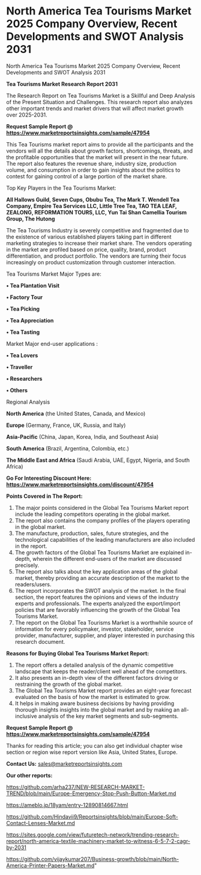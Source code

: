 # North America Tea Tourisms Market 2025 Company Overview, Recent Developments and SWOT Analysis 2031
North America Tea Tourisms Market 2025 Company Overview, Recent Developments and SWOT Analysis 2031

<strong>Tea Tourisms Market Research Report 2031</strong>

The Research Report on Tea Tourisms Market is a Skillful and Deep Analysis of the Present Situation and Challenges. This research report also analyzes other important trends and market drivers that will affect market growth over 2025-2031.

<strong>Request Sample Report @ <a href=https://www.marketreportsinsights.com/sample/47954>https://www.marketreportsinsights.com/sample/47954</a></strong>

This Tea Tourisms market report aims to provide all the participants and the vendors will all the details about growth factors, shortcomings, threats, and the profitable opportunities that the market will present in the near future. The report also features the revenue share, industry size, production volume, and consumption in order to gain insights about the politics to contest for gaining control of a large portion of the market share.

Top Key Players in the Tea Tourisms Market:

<strong>All Hallows Guild, Seven Cups, Obubu Tea, The Mark T. Wendell Tea Company, Empire Tea Services LLC, Little Tree Tea, TAO TEA LEAF, ZEALONG, REFORMATION TOURS, LLC, Yun Tai Shan Camellia Tourism Group, The Hutong</strong>

The Tea Tourisms Industry is severely competitive and fragmented due to the existence of various established players taking part in different marketing strategies to increase their market share. The vendors operating in the market are profiled based on price, quality, brand, product differentiation, and product portfolio. The vendors are turning their focus increasingly on product customization through customer interaction.

Tea Tourisms Market Major Types are:

<strong>•  Tea Plantation Visit

•  Factory Tour

•  Tea Picking

•  Tea Appreciation

•  Tea Tasting</strong>

Market Major end-user applications :

<strong>•  Tea Lovers

•  Traveller

•  Researchers

•  Others</strong>

Regional Analysis

</u><strong><b>North America</b></strong> (the United States, Canada, and Mexico)

<strong><b>Europe </b></strong>(Germany, France, UK, Russia, and Italy)

<strong><b>Asia-Pacific</b></strong> (China, Japan, Korea, India, and Southeast Asia)

<strong><b>South America</b></strong> (Brazil, Argentina, Colombia, etc.)

<strong><b>The Middle East and Africa</b></strong> (Saudi Arabia, UAE, Egypt, Nigeria, and South Africa)

<strong>Go For Interesting Discount Here: <a href=https://www.marketreportsinsights.com/discount/47954>https://www.marketreportsinsights.com/discount/47954</a></strong>

<strong>Points Covered in The Report:</strong>
<ol>
  <li>The major points considered in the Global Tea Tourisms Market report include the leading competitors operating in the global market.</li>
  <li>The report also contains the company profiles of the players operating in the global market.</li>
  <li>The manufacture, production, sales, future strategies, and the technological capabilities of the leading manufacturers are also included in the report.</li>
  <li>The growth factors of the Global Tea Tourisms Market are explained in-depth, wherein the different end-users of the market are discussed precisely.</li>
  <li>The report also talks about the key application areas of the global market, thereby providing an accurate description of the market to the readers/users.</li>
  <li>The report incorporates the SWOT analysis of the market. In the final section, the report features the opinions and views of the industry experts and professionals. The experts analyzed the export/import policies that are favorably influencing the growth of the Global Tea Tourisms Market.</li>
  <li>The report on the Global Tea Tourisms Market is a worthwhile source of information for every policymaker, investor, stakeholder, service provider, manufacturer, supplier, and player interested in purchasing this research document.</li>
</ol>
<strong>Reasons for Buying Global Tea Tourisms Market Report:</strong>

<ol>
  <li>The report offers a detailed analysis of the dynamic competitive landscape that keeps the reader/client well ahead of the competitors.</li>
  <li>It also presents an in-depth view of the different factors driving or restraining the growth of the global market.</li>
  <li>The Global Tea Tourisms Market report provides an eight-year forecast evaluated on the basis of how the market is estimated to grow.</li>
  <li>It helps in making aware business decisions by having providing thorough insights insights into the global market and by making an all-inclusive analysis of the key market segments and sub-segments.</li>
</ol>
<strong>Request Sample Report @ <a href=https://www.marketreportsinsights.com/sample/47954>https://www.marketreportsinsights.com/sample/47954</a></strong>


Thanks for reading this article; you can also get individual chapter wise section or region wise report version like Asia, United States, Europe.

<strong>Contact Us:</strong>
sales@marketreportsinsights.com

<strong>Our other reports:</strong>

<a href=https://github.com/arha237/NEW-RESEARCH-MARKET-TREND/blob/main/Europe-Emergency-Stop-Push-Button-Market.md>https://github.com/arha237/NEW-RESEARCH-MARKET-TREND/blob/main/Europe-Emergency-Stop-Push-Button-Market.md</a>

<a href=https://ameblo.jp/18yam/entry-12890814667.html>https://ameblo.jp/18yam/entry-12890814667.html</a>

<a href=https://github.com/Hindavii9/Reportsinsights/blob/main/Europe-Soft-Contact-Lenses-Market.md>https://github.com/Hindavii9/Reportsinsights/blob/main/Europe-Soft-Contact-Lenses-Market.md</a>

<a href=https://sites.google.com/view/futuretech-network/trending-research-report/north-america-textile-machinery-market-to-witness-6-5-7-2-cagr-by-2031>https://sites.google.com/view/futuretech-network/trending-research-report/north-america-textile-machinery-market-to-witness-6-5-7-2-cagr-by-2031</a>

<a href=https://github.com/vijaykumar207/Business-growth/blob/main/North-America-Printer-Papers-Market.md>https://github.com/vijaykumar207/Business-growth/blob/main/North-America-Printer-Papers-Market.md</a>"

